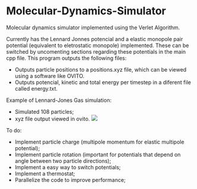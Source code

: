 # Molecular-Dynamics-Simulator
Molecular dynamics simulator implemented using the Verlet Algorithm.

Currently has the Lennard Jonnes potencial and a elastic monopole pair potential (equivalent to eletrostatic monopole) implemented. These can be switched by uncomenting sections regarding these potentials in the main cpp file.
This program outputs the following files:
- Outputs particle positions to a positions.xyz file, which can be viewed using a software like OVITO.
- Outputs potencial, kinetic and total energy per timestep in a diferent file called energy.txt.

Example of Lennard-Jones Gas simulation:
- Simulated 108 particles;
- xyz file output viewed in ovito.
![](lennard_jonnes_example.gif)


To do:
- Implement particle charge (multipole momentum for elastic multipole potential);
- Implement particle rotation (important for potentials that depend on angle between two particle directions);
- Implement a easy way to switch potentials;
- Implement a thermostat;
- Parallelize the code to improve performance;

